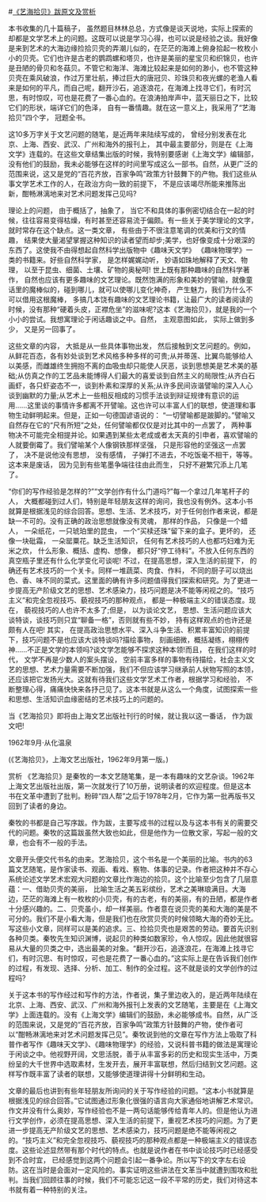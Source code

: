 #[《艺海拾贝》跋原文及赏析](https://www.vrrw.net/wx/14307.html)

本书收集的几十篇稿子， 虽然题目林林总总，方式像是谈天说地，实际上探索的却都是文学艺术上的问题。这既可以说是学习心得，也可以说是经验之谈。我好像是来到艺术的大海边缘捡拾贝壳的弄潮儿似的，在茫茫的海滩上俯身拾起一枚枚小小的贝壳。它们也许是古老的鹦鹉螺和塔贝，也许是美丽的星宝贝和织锦贝，也许是丑陋的骨贝和冬菇贝。不管它和海洋、海滩比较起来是如何的渺小，也不管这种贝壳在乘风破浪，作过万里壮航，捧过巨大的唐冠贝、珍珠贝和夜光螺的老渔人看来是如何的平凡，而自己呢，翻开沙石，追逐浪花，在海滩上找寻它们，有时沉思，有时惊叹，可也是花费了一番心血的。在浪涛拍岸声中，蓝天丽日之下，比较它们的形状，端详它们的色泽， 自有一番情趣。就在这一意义上，我采用了“艺海拾贝”四个字， 冠题全书。

这10多万字关于文艺问题的随笔，是近两年来陆续写成的， 曾经分别发表在北京、上海、西安、武汉、广州和海外的报刊上， 其中最主要部分，则是在《上海文学》连载的。在这些文章结集出版的时候，我特别要感谢《上海文学》编辑部，没有他们的鼓励，我未必能够在这样的时间里写成这么一部书。自然，从更广泛的范围来说，这又是党的“百花齐放，百家争鸣”政策方针鼓舞下的产物。我们这些从事文学艺术工作的人，在政治方向一致的前提下， 不是应该竭尽所能来推陈出新，酣畅淋漓地来对艺术问题发挥己见吗?

理论上的问题， 由于概括了，抽象了， 当它不和具体的事例密切结合在一起的时候，往往容易变得枯燥，有时甚至还容易流于偏颇。有一些关于美学理论的文字，就时常存在这个缺点。这一类文章， 有些由于不很注意笔调的优美和行文的情趣， 结果使大量渴望掌握这种知识的读者望而却步;美学，也好像变成十分艰深的东西了。这使我不由得想起自然科学出版物中《趣味天文学》 《趣味物理学》一类的书籍来。好些自然科学家， 是怎样娓娓动听， 妙语如珠地解释了天文、物理， 以至于昆虫、细菌、土壤、矿物的奥秘呵! 世上既有那种趣味的自然科学著作， 自然也应该有更多趣味的文艺理论。既然饱满的形象和美妙的譬喻，就像童话里的魔棒似的，碰到哪儿，就可以使哪儿变化神奇， 产生魅力，我们为什么不可以借用这根魔棒， 多搞几本饶有趣味的文艺理论书籍，让最广大的读者阅读的时候，没有那种“硬着头皮，正襟危坐”的滋味呢?这本《艺海拾贝》，就是我的一个小小的尝试。我想寓理论于闲话趣谈之中。自然， 主观意图如此， 实际上做到多少， 又是另一回事了。



这些文章的内容， 大抵是从一些具体事物出发， 然后接触到文艺问题的。例如，从鲜花百态，各有妙处谈到艺术风格多种多样的可贵;从并蒂莲、比翼鸟能够给人以美感，而雌雄终生拥抱不离的血吸虫却只能使人厌恶，谈到思想美是艺术美的基础;从仿真之作的工艺品未能博得人们最大的喜爱谈到自然主义的局限性;从齐白石画虾，各只虾姿态不一，谈到朴素和深厚的关系;从许多民间诙谐譬喻的深入人心谈到幽默的力量;从艺术上一些相反相成的习惯手法谈到辩证规律有意识的运用……这里谈的事情许多都离不开譬喻。这也许可以丰富人们的联想，使道理和事物生动鲜明起来。但是，正如一句德国谚语说的： “一切譬喻都是跛脚的。”譬喻又自然存在它的“尺有所短”之处，任何譬喻都仅仅是对比其中的一点罢了， 两种事物决不可能完全相提并论。如果遇到某些太老成或者太天真的引申者，喜欢譬喻的人就要倒霉了。我们譬喻某个人像钢铁那样坚强， 只是形容他的坚强这一点罢了， 决不是说他没有思想， 没有感情， 子弹打不进去，不吃饭毫不相干，等等。这本来是废话， 因为见到有些笔墨争端往往由此而生， 只好不避繁冗添上几笔了。

“你们的写作经验是怎样的?”“文学创作有什么门道吗?”每一个拿过几年笔杆子的人， 大概都碰到过人们，特别是年轻朋友这样的询问，我也没有例外。这本小书就算是根据浅见的综合回答。思想、生活、艺术技巧，对于任何创作者来说，都是缺一不可的。没有正确的政治思想就像没有灵魂， 那样的作品， 只像是一个蜡人， 一朵纸花，一只琥珀里的昆虫， 一个“买椟还珠”留下来的盒子。更坏的， 还像一块砒霜， 一朵罂粟花。缺乏生活知识， 任何有艺术技巧的人也都巧妇难为无米之炊， 什么形象、概括、虚构、想像， 都只好“停工待料”。不放入任何东西的真空瓶子里还有什么化学变化可谈呢! 不过，在提高思想，深入生活的前提下， 的确还有艺术技巧的一个关卡。同样一堆蔬菜、肉食、作料， 不同的厨子可以烧出色、香、味不同的菜式。这里面的确有许多问题值得我们探索和研究。为了更进一步提高无产阶级文艺的思想、艺术感染力，技巧问题是决不能等闲视之的。“技巧主义”和完全忽视技巧、藐视技巧的那种观点， 都是一种极端主义的错误态度。现在， 藐视技巧的人也许不太多了;但是， 以为谈论文艺， 思想、生活问题应该大谈特谈，谈技巧则只宜“聊备一格”，否则就有些不妙， 持有这样观点的也许还是颇有人在吧! 其实， 在提高政治思想水平、深入斗争生活、积累丰富知识的前提下，技巧问题不是也应该大谈特谈吗?描绘事物， 刻画细微，概括凝练，栩栩传神……不正是文学的本领吗?谈文学怎能够不探求这种本领!而且， 在我们这样的时代， 文学不再是少数人的案头摆设， 空前丰富多样的事物有待描绘，社会主义文艺的思想、艺术力量需要不断加强，我们不但应该学习继承前人状物写照的本领， 还应该把它发扬光大。这就有待我们这些文学艺术工作者，根据学习和经验， 不断整理心得，痛痛快快来各抒己见了。这本书就是从这么一个角度，试图探索一些和思想、生活知识血缘密结的艺术技巧上的问题的。

当《艺海拾贝》即将由上海文艺出版社刊行的时候，就让我以这一番话， 作为跋文吧!

1962年9月·从化温泉

(《艺海拾贝》，上海文艺出版社，1962年9月第一版。)

赏析 《艺海拾贝》是秦牧的一本文艺随笔集，是一本有趣味的文艺杂谈。1962年上海文艺出版社出版，第一次就发行了10万册，说明读者的欢迎程度。但是这本书在文革中遭到了批判。粉碎“四人帮”之后于1978年2月，它作为第一批再版书又回到了读者的身边。

秦牧的书都是自己写序跋。作为跋，主要写成书的过程以及与这本书有关的需要交代的问题。秦牧的这篇跋虽然大致也如此，但是他作为一位散文家，写起一般的文章，也会有不一般的手法。

文章开头便交代书名的由来。艺海拾贝，这个书名是一个美丽的比喻。书内的63篇文艺随笔，是作家读书、观画、看戏、察物、体事的记录。作者把这种并不存心系统论述文学艺术宏观大问题的文章比作海边的拾贝。这个比喻至少包含了几层意蕴：一、借助贝壳的美丽， 比喻生活之美五彩缤纷，艺术之美琳琅满目。大海边，茫茫的海滩上有一枚枚的小贝壳，有的古老，有的美丽，有的丑陋，都是作者十分感兴趣的。二、贝壳虽小，却一样美丽。作者意在说贝壳的美和大海的美是不可分的。我们不是小看大海，但是我们也在欣赏贝壳的时候领略大海的奇妙无比。写这些小文章，同样可以是美的追求。三、捡拾贝壳也是艰苦的劳动。要首先识别各种贝类。秦牧先生知识渊博，说起贝的种类如数家珍，令人惊叹。因此他就很容易从大量的贝类之中，选出最美的对象。“翻开沙石，追逐浪花，在海滩上找寻它们，有时沉思、有时惊叹，可也是花费了一番心血的。”这实际上是在告诉我们创作的过程，有发现、选择、分析、加工、制作的全过程。这不就是谈的文学创作的过程吗?

关于这本书的写作经过和写作的方法，作者说，集子里边收入的，是近两年陆续在北京、上海、西安、武汉、广州和海外报刊上发表的文艺随笔，主要是在《上海文学》上面连载的。没有《上海文学》编辑们的鼓励，未必能够成书。自然，从广泛的范围来说，又是党的“百花齐放，百家争鸣”政策方针鼓舞的产物，使作者可以“酣畅淋漓地来对艺术问题发挥己见”。秦牧说到他的文章在写作方法上吸取了科普作者写作《趣味天文学》、《趣味物理学》的经验，又说科普书籍的做法是寓理论于闲谈之中。他视野开阔，文思活脱，善于从丰富多彩的历史和现实生活中，万类纷呈的大千世界中选取素材，生发开去，展开丰富联想，然后归结到文艺问题。这样写作既丰富了读者的联想，又能够使道理讲得十分鲜明和生动。

文章的最后也讲到有些年轻朋友所询问的关于写作经验的问题。“这本小书就算是根据浅见的综合回答。”它试图通过形象化很强的语言向大家通俗地讲解艺术常识。作文并没有什么奥妙，写作经验也不是一两句话能够传给青年人的。但是他认为进行文学创作，必须在提高思想、深入生活的前提下，重视艺术技巧的问题。为了更进一步提高无产阶级文艺的思想、艺术感染力，技巧问题是绝不能等闲视之的。“技巧主义”和完全忽视技巧、藐视技巧的那种观点都是一种极端主义的错误态度。这些论述显然带有那个时代的特点。也就是说作者在书中谈论技巧时已经感受到不合时宜， 已经感觉到这两个问题会引起一番争论。所以写下的文字左右设防。这在当时是会面对一定风险的。事实证明这些讲法在文革当中就遭到围攻和批判。当我们回顾往事的时候，我们不可能忘记这一段不平常的历史，我们对待这本书就有着一种特别的关注。

